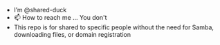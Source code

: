 - I’m @shared-duck
- 📫 How to reach me ... You don't
- This repo is for shared to specific people without the need for Samba, downloading files, or domain registration

<!---
shared-duck/shared-duck is a ✨ special ✨ repository because its `README.md` (this file) appears on your GitHub profile.
You can click the Preview link to take a look at your changes.
--->

